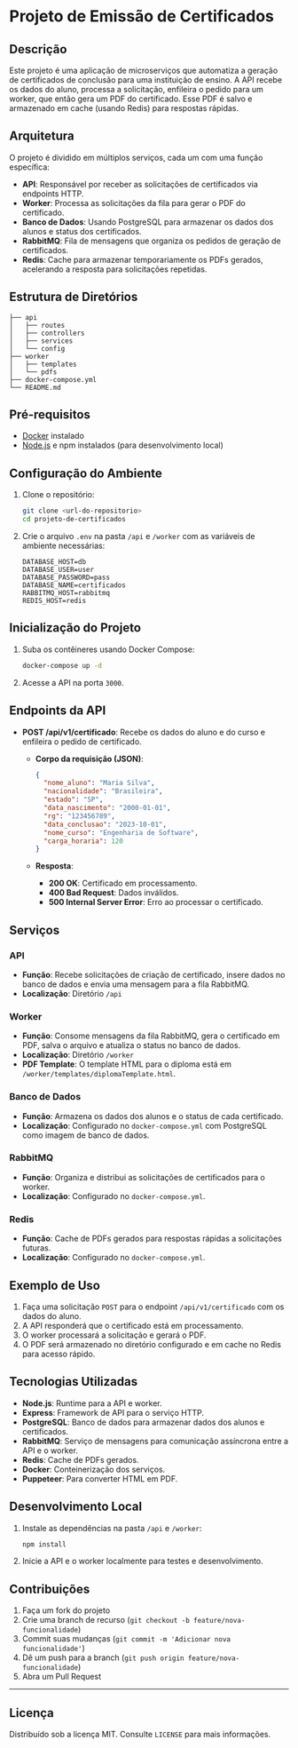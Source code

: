 # Projeto de Emissão de Certificados

## Descrição
Este projeto é uma aplicação de microserviços que automatiza a geração de certificados de conclusão para uma instituição de ensino. A API recebe os dados do aluno, processa a solicitação, enfileira o pedido para um worker, que então gera um PDF do certificado. Esse PDF é salvo e armazenado em cache (usando Redis) para respostas rápidas.

## Arquitetura
O projeto é dividido em múltiplos serviços, cada um com uma função específica:
- **API**: Responsável por receber as solicitações de certificados via endpoints HTTP.
- **Worker**: Processa as solicitações da fila para gerar o PDF do certificado.
- **Banco de Dados**: Usando PostgreSQL para armazenar os dados dos alunos e status dos certificados.
- **RabbitMQ**: Fila de mensagens que organiza os pedidos de geração de certificados.
- **Redis**: Cache para armazenar temporariamente os PDFs gerados, acelerando a resposta para solicitações repetidas.

## Estrutura de Diretórios
```
├── api
│   ├── routes
│   ├── controllers
│   ├── services
│   └── config
├── worker
│   ├── templates
│   └── pdfs
├── docker-compose.yml
└── README.md
```

## Pré-requisitos
- [Docker](https://www.docker.com/) instalado
- [Node.js](https://nodejs.org/) e npm instalados (para desenvolvimento local)

## Configuração do Ambiente

1. Clone o repositório:
   ```bash
   git clone <url-do-repositorio>
   cd projeto-de-certificados
   ```

2. Crie o arquivo `.env` na pasta `/api` e `/worker` com as variáveis de ambiente necessárias:
   ```plaintext
   DATABASE_HOST=db
   DATABASE_USER=user
   DATABASE_PASSWORD=pass
   DATABASE_NAME=certificados
   RABBITMQ_HOST=rabbitmq
   REDIS_HOST=redis
   ```

## Inicialização do Projeto

1. Suba os contêineres usando Docker Compose:
   ```bash
   docker-compose up -d
   ```

2. Acesse a API na porta `3000`. 

## Endpoints da API

- **POST /api/v1/certificado**: Recebe os dados do aluno e do curso e enfileira o pedido de certificado.
  - **Corpo da requisição (JSON)**:
    ```json
    {
      "nome_aluno": "Maria Silva",
      "nacionalidade": "Brasileira",
      "estado": "SP",
      "data_nascimento": "2000-01-01",
      "rg": "123456789",
      "data_conclusao": "2023-10-01",
      "nome_curso": "Engenharia de Software",
      "carga_horaria": 120
    }
    ```

  - **Resposta**:
    - **200 OK**: Certificado em processamento.
    - **400 Bad Request**: Dados inválidos.
    - **500 Internal Server Error**: Erro ao processar o certificado.

## Serviços

### API
- **Função**: Recebe solicitações de criação de certificado, insere dados no banco de dados e envia uma mensagem para a fila RabbitMQ.
- **Localização**: Diretório `/api`

### Worker
- **Função**: Consome mensagens da fila RabbitMQ, gera o certificado em PDF, salva o arquivo e atualiza o status no banco de dados.
- **Localização**: Diretório `/worker`
- **PDF Template**: O template HTML para o diploma está em `/worker/templates/diplomaTemplate.html`.

### Banco de Dados
- **Função**: Armazena os dados dos alunos e o status de cada certificado.
- **Localização**: Configurado no `docker-compose.yml` com PostgreSQL como imagem de banco de dados.

### RabbitMQ
- **Função**: Organiza e distribui as solicitações de certificados para o worker.
- **Localização**: Configurado no `docker-compose.yml`.

### Redis
- **Função**: Cache de PDFs gerados para respostas rápidas a solicitações futuras.
- **Localização**: Configurado no `docker-compose.yml`.

## Exemplo de Uso

1. Faça uma solicitação `POST` para o endpoint `/api/v1/certificado` com os dados do aluno.
2. A API responderá que o certificado está em processamento.
3. O worker processará a solicitação e gerará o PDF.
4. O PDF será armazenado no diretório configurado e em cache no Redis para acesso rápido.

## Tecnologias Utilizadas

- **Node.js**: Runtime para a API e worker.
- **Express**: Framework de API para o serviço HTTP.
- **PostgreSQL**: Banco de dados para armazenar dados dos alunos e certificados.
- **RabbitMQ**: Serviço de mensagens para comunicação assíncrona entre a API e o worker.
- **Redis**: Cache de PDFs gerados.
- **Docker**: Conteinerização dos serviços.
- **Puppeteer**: Para converter HTML em PDF.

## Desenvolvimento Local

1. Instale as dependências na pasta `/api` e `/worker`:
   ```bash
   npm install
   ```

2. Inicie a API e o worker localmente para testes e desenvolvimento.

## Contribuições

1. Faça um fork do projeto
2. Crie uma branch de recurso (`git checkout -b feature/nova-funcionalidade`)
3. Commit suas mudanças (`git commit -m 'Adicionar nova funcionalidade'`)
4. Dê um push para a branch (`git push origin feature/nova-funcionalidade`)
5. Abra um Pull Request

---

## Licença

Distribuído sob a licença MIT. Consulte `LICENSE` para mais informações.
